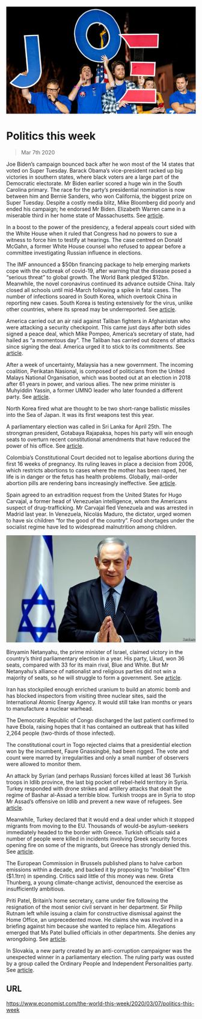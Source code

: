![](./images/20200307_WWP003.jpg)

# Politics this week

> Mar 7th 2020

Joe Biden’s campaign bounced back after he won most of the 14 states that voted on Super Tuesday. Barack Obama’s vice-president racked up big victories in southern states, where black voters are a large part of the Democratic electorate. Mr Biden earlier scored a huge win in the South Carolina primary. The race for the party’s presidential nomination is now between him and Bernie Sanders, who won California, the biggest prize on Super Tuesday. Despite a costly media blitz, Mike Bloomberg did poorly and ended his campaign; he endorsed Mr Biden. Elizabeth Warren came in a miserable third in her home state of Massachusetts. See [article](https://www.economist.com//united-states/2020/03/05/joe-biden-has-pulled-off-one-of-the-great-political-comebacks).

In a boost to the power of the presidency, a federal appeals court sided with the White House when it ruled that Congress had no powers to sue a witness to force him to testify at hearings. The case centred on Donald McGahn, a former White House counsel who refused to appear before a committee investigating Russian influence in elections.

The IMF announced a $50bn financing package to help emerging markets cope with the outbreak of covid-19, after warning that the disease posed a “serious threat” to global growth. The World Bank pledged $12bn. Meanwhile, the novel coronavirus continued its advance outside China. Italy closed all schools until mid-March following a spike in fatal cases. The number of infections soared in South Korea, which overtook China in reporting new cases. South Korea is testing extensively for the virus, unlike other countries, where its spread may be underreported. See [article](https://www.economist.com//leaders/2020/03/05/the-right-medicine-for-the-world-economy).

America carried out an air raid against Taliban fighters in Afghanistan who were attacking a security checkpoint. This came just days after both sides signed a peace deal, which Mike Pompeo, America’s secretary of state, had hailed as “a momentous day”. The Taliban has carried out dozens of attacks since signing the deal. America urged it to stick to its commitments. See [article](https://www.economist.com//asia/2020/03/05/a-peace-deal-signed-then-america-and-the-taliban-resume-fighting).

After a week of uncertainty, Malaysia has a new government. The incoming coalition, Perikatan Nasional, is composed of politicians from the United Malays National Organisation, which was booted out at an election in 2018 after 61 years in power, and various allies. The new prime minister is Muhyiddin Yassin, a former UMNO leader who later founded a different party. See [article](https://www.economist.com//asia/2020/03/05/malaysias-new-government-may-be-even-more-unstable-than-old-one).

North Korea fired what are thought to be two short-range ballistic missiles into the Sea of Japan. It was its first weapons test this year.

A parliamentary election was called in Sri Lanka for April 25th. The strongman president, Gotabaya Rajapaksa, hopes his party will win enough seats to overturn recent constitutional amendments that have reduced the power of his office. See [article](https://www.economist.com//asia/2020/03/05/sri-lankas-ruling-party-calls-an-election-hoping-for-a-landslide).

Colombia’s Constitutional Court decided not to legalise abortions during the first 16 weeks of pregnancy. Its ruling leaves in place a decision from 2006, which restricts abortions to cases where the mother has been raped, her life is in danger or the fetus has health problems. Globally, mail-order abortion pills are rendering bans increasingly ineffective. See [article](https://www.economist.com//international/2020/03/05/abortions-are-becoming-safer-and-easier-to-obtain-even-where-they-are-illegal).

Spain agreed to an extradition request from the United States for Hugo Carvajal, a former head of Venezuelan intelligence, whom the Americans suspect of drug-trafficking. Mr Carvajal fled Venezuela and was arrested in Madrid last year. In Venezuela, Nicolás Maduro, the dictator, urged women to have six children “for the good of the country”. Food shortages under the socialist regime have led to widespread malnutrition among children.



![](./images/20200307_WWP002.jpg)

Binyamin Netanyahu, the prime minister of Israel, claimed victory in the country’s third parliamentary election in a year. His party, Likud, won 36 seats, compared with 33 for its main rival, Blue and White. But Mr Netanyahu’s alliance of nationalist and religious parties did not win a majority of seats, so he will struggle to form a government. See [article](https://www.economist.com//middle-east-and-africa/2020/03/05/binyamin-netanyahus-party-has-come-out-on-top-in-israels-election).

Iran has stockpiled enough enriched uranium to build an atomic bomb and has blocked inspectors from visiting three nuclear sites, said the International Atomic Energy Agency. It would still take Iran months or years to manufacture a nuclear warhead.

The Democratic Republic of Congo discharged the last patient confirmed to have Ebola, raising hopes that it has contained an outbreak that has killed 2,264 people (two-thirds of those infected).

The constitutional court in Togo rejected claims that a presidential election won by the incumbent, Faure Gnassingbé, had been rigged. The vote and count were marred by irregularities and only a small number of observers were allowed to monitor them.

An attack by Syrian (and perhaps Russian) forces killed at least 36 Turkish troops in Idlib province, the last big pocket of rebel-held territory in Syria. Turkey responded with drone strikes and artillery attacks that dealt the regime of Bashar al-Assad a terrible blow. Turkish troops are in Syria to stop Mr Assad’s offensive on Idlib and prevent a new wave of refugees. See [article](https://www.economist.com//leaders/2020/03/07/why-nato-should-grit-its-teeth-and-help-turkey-in-idlib).

Meanwhile, Turkey declared that it would end a deal under which it stopped migrants from moving to the EU. Thousands of would-be asylum-seekers immediately headed to the border with Greece. Turkish officials said a number of people were killed in incidents involving Greek security forces opening fire on some of the migrants, but Greece has strongly denied this. See [article](https://www.economist.com//europe/2020/03/05/turkey-threatens-to-let-asylum-seekers-flood-into-europe).

The European Commission in Brussels published plans to halve carbon emissions within a decade, and backed it by proposing to “mobilise” €1trn ($1.1trn) in spending. Critics said little of this money was new. Greta Thunberg, a young climate-change activist, denounced the exercise as insufficiently ambitious.

Priti Patel, Britain’s home secretary, came under fire following the resignation of the most senior civil servant in her department. Sir Philip Rutnam left while issuing a claim for constructive dismissal against the Home Office, an unprecedented move. He claims she was involved in a briefing against him because she wanted to replace him. Allegations emerged that Ms Patel bullied officials in other departments. She denies any wrongdoing. See [article](https://www.economist.com//britain/2020/03/05/priti-patels-bust-up-at-the-home-office).

In Slovakia, a new party created by an anti-corruption campaigner was the unexpected winner in a parliamentary election. The ruling party was ousted by a group called the Ordinary People and Independent Personalities party. See [article](https://www.economist.com//europe/2020/03/05/an-anti-corruption-campaigner-triumphs-in-slovakia).

## URL

https://www.economist.com/the-world-this-week/2020/03/07/politics-this-week
